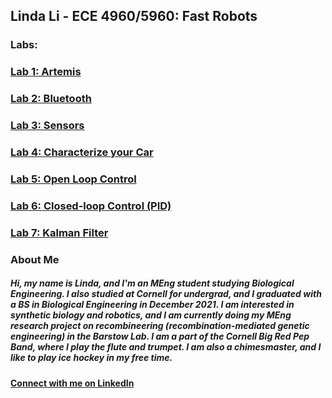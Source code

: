 ## Linda Li - ECE 4960/5960: Fast Robots

### **Labs:**
### [Lab 1: Artemis](https://lyl24.github.io/lyl24-ece4960/lab1)
### [Lab 2: Bluetooth](https://lyl24.github.io/lyl24-ece4960/lab2)
### [Lab 3: Sensors](https://lyl24.github.io/lyl24-ece4960/lab3)
### [Lab 4: Characterize your Car](https://lyl24.github.io/lyl24-ece4960/lab4)
### [Lab 5: Open Loop Control](https://lyl24.github.io/lyl24-ece4960/lab5)
### [Lab 6: Closed-loop Control (PID)](https://lyl24.github.io/lyl24-ece4960/lab6)
### [Lab 7: Kalman Filter](https://lyl24.github.io/lyl24-ece4960/lab7)

### **About Me**
##### Hi, my name is Linda, and I'm an MEng student studying Biological Engineering. I also studied at Cornell for undergrad, and I graduated with a BS in Biological Engineering in December 2021. I am interested in synthetic biology and robotics, and I am currently doing my MEng research project on recombineering (recombination-mediated genetic engineering) in the Barstow Lab. I am a part of the Cornell Big Red Pep Band, where I play the flute and trumpet. I am also a chimesmaster, and I like to play ice hockey in my free time.

#### [Connect with me on LinkedIn](https://www.linkedin.com/in/linda-li-714ab4189/)
